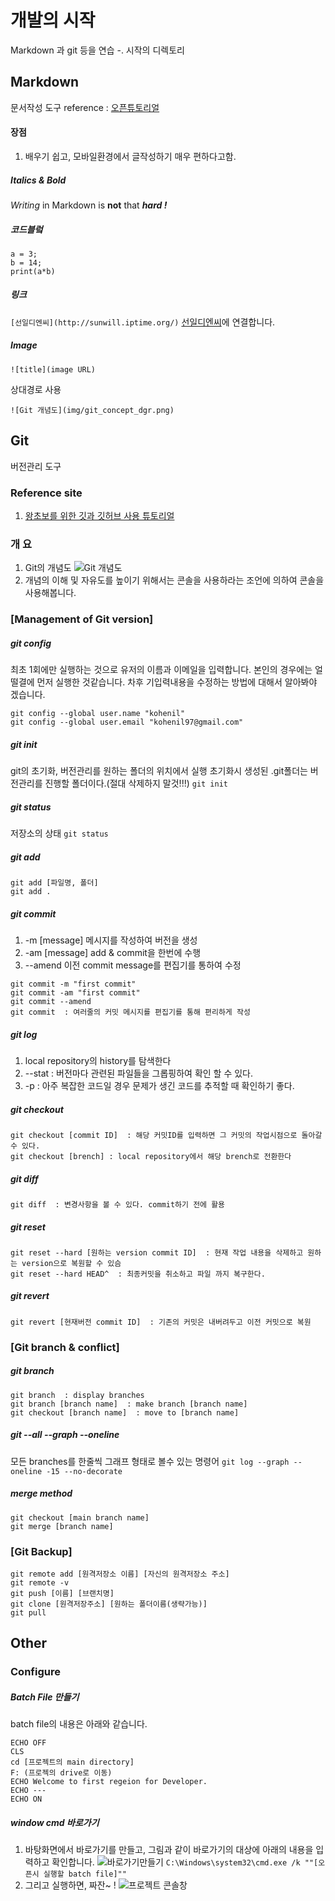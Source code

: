 # 개발의 시작
Markdown 과 git 등을 연습
-. 시작의 디렉토리
## Markdown
문서작성 도구
reference : [오픈튜토리얼](https://opentutorials.org/module/782)
#### 장점
1. 배우기 쉽고, 모바일환경에서 글작성하기 매우 편하다고함.
##### Italics & Bold
_Writing_ in Markdown is __not__ that ___hard !___
##### 코드블렄
```
a = 3;
b = 14;
print(a*b)
```
##### 링크
`[선일디엔씨](http://sunwill.iptime.org/)`
[선일디엔씨](http://sunwill.iptime.org/)에 연결합니다.
##### Image
`![title](image URL)`

상대경로 사용
```
![Git 개념도](img/git_concept_dgr.png)
```

## Git
버전관리 도구
### Reference site
1.  [왕초보를 위한 깃과 깃허브 사용 튜토리얼]( https://xiubindev.tistory.com/113)
### 개 요
1. Git의 개념도
![Git 개념도](img/git_concept_dgr.png)
2. 개념의 이해 및 자유도를 높이기 위해서는 콘솔을 사용하라는 조언에 의하여 콘솔을 사용해봅니다.

### [Management of Git version]
##### git config
최초 1회에만 실행하는 것으로 유저의 이름과 이메일을 입력합니다. 본인의 경우에는 얼떨결에 먼저 실행한 것같습니다. 차후 기입력내용을 수정하는 방법에 대해서 알아봐야 겠습니다.
```
git config --global user.name "kohenil"
git config --global user.email "kohenil97@gmail.com"
```
##### git init
git의 초기화, 버전관리를 원하는 폴더의 위치에서 실행
초기화시 생성된 .git폴더는 버전관리를 진행할 폴더이다.(절대 삭제하지 말것!!!)
`git init`
##### git status
저장소의 상태
`git status`
##### git add
```
git add [파일명, 폴더]
git add .
```
##### git commit
1) -m [message] 메시지를 작성하여 버전을 생성
2) -am [message] add & commit을 한번에 수행
3) --amend 이전 commit message를 편집기를 통하여 수정
```
git commit -m "first commit"
git commit -am "first commit"
git commit --amend
git commit  : 여러줄의 커밋 메시지를 편집기를 통해 편리하게 작성
```
##### git log
1) local repository의 history를 탐색한다
2) --stat : 버전마다 관련된 파일들을 그롭핑하여 확인 할 수 있다.
3) -p : 아주 복잡한 코드일 경우 문제가 생긴 코드를 추적할 때 확인하기 좋다.
##### git checkout
```
git checkout [commit ID]  : 해당 커밋ID를 입력하면 그 커밋의 작업시점으로 돌아갈 수 있다.
git checkout [brench] : local repository에서 해당 brench로 전환한다
```
##### git diff
```
git diff  : 변경사항을 볼 수 있다. commit하기 전에 활용
```
##### git reset
```
git reset --hard [원하는 version commit ID]  : 현재 작업 내용을 삭제하고 원하는 version으로 복원할 수 있슴
git reset --hard HEAD^  : 최종커밋을 취소하고 파일 까지 복구한다.
```
##### git revert
```
git revert [현재버전 commit ID]  : 기존의 커밋은 내버려두고 이전 커밋으로 복원
```
### [Git branch & conflict]
##### git branch
```
git branch  : display branches
git branch [branch name]  : make branch [branch name]
git checkout [branch name]  : move to [branch name]
```
##### git --all --graph --oneline
모든 branches를 한줄씩 그래프 형태로 볼수 있는 명령어
`git log --graph --oneline -15 --no-decorate`
##### merge method
```
git checkout [main branch name]
git merge [branch name]
```
### [Git Backup]
```
git remote add [원격저장소 이름] [자신의 원격저장소 주소]
git remote -v
git push [이름] [브랜치명]
git clone [원격저장주소] [원하는 폴더이름(생략가능)]
git pull
```
## Other
### Configure
##### Batch File 만들기
batch file의 내용은 아래와 같습니다.
```
ECHO OFF
CLS
cd [프로젝트의 main directory]
F: (프로젝의 drive로 이동)
ECHO Welcome to first regeion for Developer.
ECHO ---
ECHO ON
```

##### window cmd 바로가기
1. 바탕화면에서 바로가기를 만들고, 그림과 같이 바로가기의 대상에 아래의 내용을 입력하고 확인합니다.
![바로가기만들기](img/mk_shortcut01.png)
`C:\Windows\system32\cmd.exe /k ""[오픈시 실행할 batch file]""`
2. 그리고 실행하면, 짜잔~ !
![프로젝트 콘솔창](img/mk_shortcut02.png)
